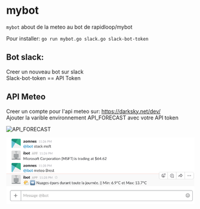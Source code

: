 
# mybot

`mybot` about de la meteo au bot de rapidloop/mybot

Pour installer:
`go run mybot.go slack.go slack-bot-token`

## Bot slack:
 Creer un nouveau bot sur slack<br/>
 Slack-bot-token == API Token<br/>

## API Meteo
Creer un compte pour l'api meteo sur: https://darksky.net/dev/<br/>
Ajouter la varible environnement API_FORECAST avec votre API token<br/>

![API_FORECAST](https://darksky.net/dev/img/attribution/poweredby.png=100x)<br/>

![EXAMPLE](https://github.com/aomnes/mybot/blob/master/Image/Image_bit.png)<br/>
